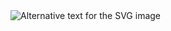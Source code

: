 <img src="https://zyne-bot.vercel.app/api/image?fill=ffffff&color=000000&text=⚛&size=40" alt="Alternative text for the SVG image"/>
